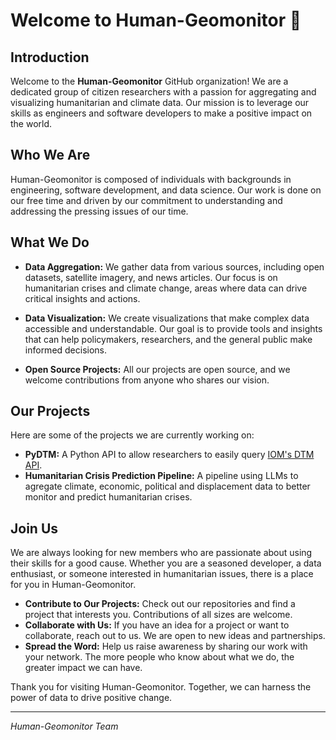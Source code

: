 # Welcome to Human-Geomonitor 👋

## Introduction

Welcome to the **Human-Geomonitor** GitHub organization! We are a dedicated group of citizen researchers with a passion for aggregating and visualizing humanitarian and climate data. Our mission is to leverage our skills as engineers and software developers to make a positive impact on the world.

## Who We Are

Human-Geomonitor is composed of individuals with backgrounds in engineering, software development, and data science. Our work is done on our free time and driven by our commitment to understanding and addressing the pressing issues of our time.

## What We Do

- **Data Aggregation:** We gather data from various sources, including open datasets, satellite imagery, and news articles. Our focus is on humanitarian crises and climate change, areas where data can drive critical insights and actions.

- **Data Visualization:** We create visualizations that make complex data accessible and understandable. Our goal is to provide tools and insights that can help policymakers, researchers, and the general public make informed decisions.

- **Open Source Projects:** All our projects are open source, and we welcome contributions from anyone who shares our vision.

## Our Projects

Here are some of the projects we are currently working on:

- **PyDTM:** A Python API to allow researchers to easily query [IOM's DTM API](https://dtm.iom.int/data-and-analysis/dtm-api).
- **Humanitarian Crisis Prediction Pipeline:** A pipeline using LLMs to agregate climate, economic, political and displacement data to better monitor and predict humanitarian crises.


## Join Us

We are always looking for new members who are passionate about using their skills for a good cause. Whether you are a seasoned developer, a data enthusiast, or someone interested in humanitarian issues, there is a place for you in Human-Geomonitor.

- **Contribute to Our Projects:** Check out our repositories and find a project that interests you. Contributions of all sizes are welcome.
- **Collaborate with Us:** If you have an idea for a project or want to collaborate, reach out to us. We are open to new ideas and partnerships.
- **Spread the Word:** Help us raise awareness by sharing our work with your network. The more people who know about what we do, the greater impact we can have.

Thank you for visiting Human-Geomonitor. Together, we can harness the power of data to drive positive change.

---

*Human-Geomonitor Team*
